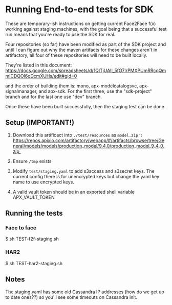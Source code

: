 # Running End-to-end tests for SDK

These are temporary-ish instructions on getting current Face2Face f(x) working against staging machines, with the goal being that a successful test run means that you're ready to use the SDK for real.

Four repositories (so far) have been modified as part of the SDK project and until I can figure out why the maven artifacts for these changes aren't in artifactory, all four of these repositories will need to be built locally.

They're listed in this document:  https://docs.google.com/spreadsheets/d/1QlTjUAII_5fO7lrPMXPUmRRcqQmmICDQOl6oDcmXUHs/edit#gid=0

and the order of building them is:  mono, apx-modelcatalogsvc, apx-signalmanager, and apx-sdk.  For the first three, use the "sdk-project" branch and for the last one use "dev" branch.

Once these have been built successfully, then the staging test can be done.

## Setup (IMPORTANT!)

1. Download this artificact into `./test/resources` as `model.zip':
`https://repos.apixio.com/artifactory/webapp/#/artifacts/browse/tree/General/models/models/production_model/9.4.0/production_model_9_4_0.zip`

2. Ensure `/tmp` exists

3. Modify `test/staging.yaml` to add s3access and s3secret keys.  The current config there is for unencrypted keys but change the yaml key name to use encrypted keys.

4. A valid vault token should be in an exported shell variable APX_VAULT_TOKEN

## Running the tests

### Face to face

$ sh TEST-f2f-staging.sh

### HAR2

$ sh TEST-har2-staging.sh

## Notes

The staging.yaml has some old Cassandra IP addresses (how do we get up to date ones??) so you'll see some timeouts on Cassandra init.

